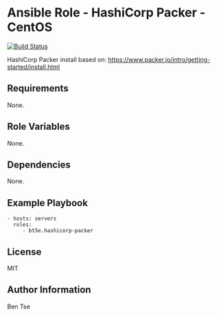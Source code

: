 Ansible Role - HashiCorp Packer - CentOS
========================================

[![Build Status](https://travis-ci.org/bt5e/ansible-role-packer.svg?branch=master)](https://travis-ci.org/bt5e/ansible-role-packer)

HashiCorp Packer install based on: https://www.packer.io/intro/getting-started/install.html

Requirements
------------

None.

Role Variables
--------------

None.

Dependencies
------------

None.

Example Playbook
----------------

    - hosts: servers
      roles:
         - bt5e.hashicorp-packer

License
-------

MIT

Author Information
------------------

Ben Tse
